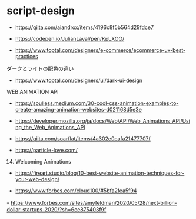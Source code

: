 # script-design

- https://qiita.com/aiandrox/items/4196c8f5b564d29fdce7

- https://codepen.io/JulianLaval/pen/KpLXOO/

- https://www.toptal.com/designers/e-commerce/ecommerce-ux-best-practices

ダークとライトの配色の違い
- https://www.toptal.com/designers/ui/dark-ui-design

WEB ANIMATION API

- https://soulless.medium.com/30-cool-css-animation-examples-to-create-amazing-animation-websites-d021168d5e3e

- https://developer.mozilla.org/ja/docs/Web/API/Web_Animations_API/Using_the_Web_Animations_API

- https://qiita.com/soarflat/items/4a302e0cafa21477707f

- https://particle-love.com/

14. Welcoming Animations
- https://fireart.studio/blog/10-best-website-animation-techniques-for-your-web-design/

- https://www.forbes.com/cloud100/#5bfa2fea5f94

ｰ https://www.forbes.com/sites/amyfeldman/2020/05/28/next-billion-dollar-startups-2020/?sh=6ce875403f9f

